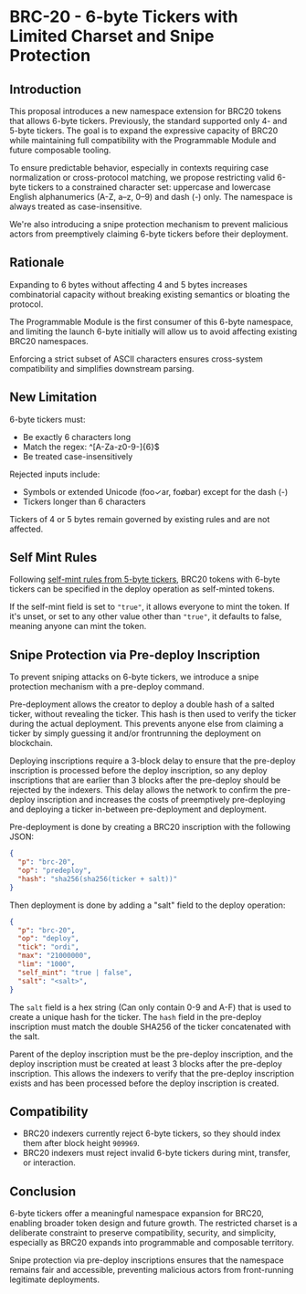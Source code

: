 # BRC-20 - 6-byte Tickers with Limited Charset and Snipe Protection

## Introduction

This proposal introduces a new namespace extension for BRC20 tokens that allows 6-byte tickers. Previously, the standard supported only 4- and 5-byte tickers. The goal is to expand the expressive capacity of BRC20 while maintaining full compatibility with the Programmable Module and future composable tooling.

To ensure predictable behavior, especially in contexts requiring case normalization or cross-protocol matching, we propose restricting valid 6-byte tickers to a constrained character set: uppercase and lowercase English alphanumerics (A-Z, a–z, 0–9) and dash (-) only. The namespace is always treated as case-insensitive.

We're also introducing a snipe protection mechanism to prevent malicious actors from preemptively claiming 6-byte tickers before their deployment.

## Rationale

Expanding to 6 bytes without affecting 4 and 5 bytes increases combinatorial capacity without breaking existing semantics or bloating the protocol.

The Programmable Module is the first consumer of this 6-byte namespace, and limiting the launch 6-byte initially will allow us to avoid affecting existing BRC20 namespaces.

Enforcing a strict subset of ASCII characters ensures cross-system compatibility and simplifies downstream parsing.

## New Limitation

6-byte tickers must:

- Be exactly 6 characters long
- Match the regex: ^[A-Za-z0-9-]{6}$
- Be treated case-insensitively
 
Rejected inputs include:

- Symbols or extended Unicode (foo✓ar, foøbar) except for the dash (-)
- Tickers longer than 6 characters

Tickers of 4 or 5 bytes remain governed by existing rules and are not affected.

## Self Mint Rules

Following [self-mint rules from 5-byte tickers](https://github.com/brc20-devs/brc20-proposals/blob/main/bp04-self-mint/proposal.md), BRC20 tokens with 6-byte tickers can be specified in the deploy operation as self-minted tokens.

If the self-mint field is set to `"true"`, it allows everyone to mint the token. If it's unset, or set to any other value other than `"true"`, it defaults to false, meaning anyone can mint the token.

## Snipe Protection via Pre-deploy Inscription

To prevent sniping attacks on 6-byte tickers, we introduce a snipe protection mechanism with a pre-deploy command.

Pre-deployment allows the creator to deploy a double hash of a salted ticker, without revealing the ticker. This hash is then used to verify the ticker during the actual deployment. This prevents anyone else from claiming a ticker by simply guessing it and/or frontrunning the deployment on blockchain.

Deploying inscriptions require a 3-block delay to ensure that the pre-deploy inscription is processed before the deploy inscription, so any deploy inscriptions that are earlier than 3 blocks after the pre-deploy should be rejected by the indexers. This delay allows the network to confirm the pre-deploy inscription and increases the costs of preemptively pre-deploying and deploying a ticker in-between pre-deployment and deployment.

Pre-deployment is done by creating a BRC20 inscription with the following JSON:

```json
{
  "p": "brc-20",
  "op": "predeploy",
  "hash": "sha256(sha256(ticker + salt))"
}
```

Then deployment is done by adding a "salt" field to the deploy operation:

```json
{
  "p": "brc-20",
  "op": "deploy",
  "tick": "ordi",
  "max": "21000000",
  "lim": "1000",
  "self_mint": "true | false",
  "salt": "<salt>",
}
```

The `salt` field is a hex string (Can only contain 0-9 and A-F) that is used to create a unique hash for the ticker. The `hash` field in the pre-deploy inscription must match the double SHA256 of the ticker concatenated with the salt.

Parent of the deploy inscription must be the pre-deploy inscription, and the deploy inscription must be created at least 3 blocks after the pre-deploy inscription. This allows the indexers to verify that the pre-deploy inscription exists and has been processed before the deploy inscription is created.

## Compatibility
- BRC20 indexers currently reject 6-byte tickers, so they should index them after block height `909969`.
- BRC20 indexers must reject invalid 6-byte tickers during mint, transfer, or interaction.

## Conclusion
6-byte tickers offer a meaningful namespace expansion for BRC20, enabling broader token design and future growth. The restricted charset is a deliberate constraint to preserve compatibility, security, and simplicity, especially as BRC20 expands into programmable and composable territory.

Snipe protection via pre-deploy inscriptions ensures that the namespace remains fair and accessible, preventing malicious actors from front-running legitimate deployments.